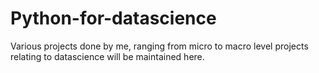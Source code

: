 # Python-for-datascience
Various projects done by me, ranging from micro to macro level projects relating to datascience will be maintained here.
